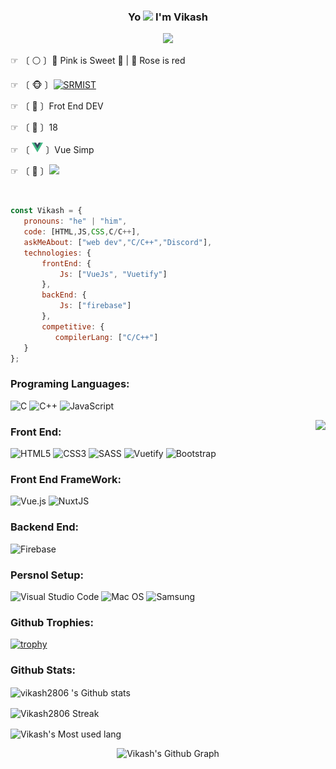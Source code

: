 ###  <p align="center">Yo <img src="https://media.giphy.com/media/hvRJCLFzcasrR4ia7z/giphy.gif" width="25px"> I'm Vikash</p>

<p align="center">
  <a href="https://github.com/vikash2806"><img src="https://readme-typing-svg.herokuapp.com/?lines=Student,%20web%20Dev%20;Self-taught%20Front%20End%20Dev;1%2B%20years%20of%20coding%20experience;Learning%20from%20failures%20daily&font=Fira%20Code&center=true&width=500&height=45&color=FA26A0&vCenter=true&size=26"></a>
</p>

☞ 〔 ⚪️ 〕🎀 Pink is Sweet 🎀 | 🌹 Rose is red

☞ 〔 🐵 〕<a href="https://www.srmist.edu.in">![SRMIST](https://img.shields.io/badge/CSE%20Student-%40SRMIST-blue)</a>

☞ 〔 🐼 〕Frot End DEV  

☞ 〔 🤾 〕18 

☞ 〔 <img height="18" width="18" src="https://raw.githubusercontent.com/github/explore/80688e429a7d4ef2fca1e82350fe8e3517d3494d/topics/vue/vue.png"/> 〕Vue Simp

☞ 〔 👀 〕![](https://visitor-badge.glitch.me/badge?page_id=vikash2806.vikash2806)

<br>



 ```javascript
const Vikash = {
    pronouns: "he" | "him",
    code: [HTML,JS,CSS,C/C++],
    askMeAbout: ["web dev","C/C++","Discord"],
    technologies: {
        frontEnd: {
            Js: ["VueJs", "Vuetify"]
        },
        backEnd: {
            Js: ["firebase"]
        },
        competitive: {
           compilerLang: ["C/C++"]
    }
};
```
### Programing Languages:
![C](https://img.shields.io/badge/c-%2300599C.svg?style=for-the-badge&logo=c&logoColor=white)
![C++](https://img.shields.io/badge/c++-%2300599C.svg?style=for-the-badge&logo=c%2B%2B&logoColor=white) 
![JavaScript](https://img.shields.io/badge/javascript-%23323330.svg?style=for-the-badge&logo=javascript&logoColor=%23F7DF1E)
<!--  GIf -->
<a href="#"><img align="right" src="https://c.tenor.com/DBqjevyA2o4AAAAd/bongo-cat-codes.gif"  /></a>

### Front End:
![HTML5](https://img.shields.io/badge/html5-%23E34F26.svg?style=for-the-badge&logo=html5&logoColor=white)
![CSS3](https://img.shields.io/badge/css3-%231572B6.svg?style=for-the-badge&logo=css3&logoColor=white)
![SASS](https://img.shields.io/badge/SASS-hotpink.svg?style=for-the-badge&logo=SASS&logoColor=white)
![Vuetify](https://img.shields.io/badge/Vuetify-1867C0?style=for-the-badge&logo=vuetify&logoColor=AEDDFF)
![Bootstrap](https://img.shields.io/badge/bootstrap-%23563D7C.svg?style=for-the-badge&logo=bootstrap&logoColor=white)

### Front End FrameWork:
![Vue.js](https://img.shields.io/badge/vuejs-%2335495e.svg?style=for-the-badge&logo=vuedotjs&logoColor=%234FC08D)
![NuxtJS](https://img.shields.io/badge/Nuxt-black?style=for-the-badge&logo=nuxt.js&logoColor=white)

### Backend End:
![Firebase](https://img.shields.io/badge/firebase-%23039BE5.svg?style=for-the-badge&logo=firebase)

### Persnol Setup:
![Visual Studio Code](https://img.shields.io/badge/Visual%20Studio%20Code-0078d7.svg?style=for-the-badge&logo=visual-studio-code&logoColor=white)
![Mac OS](https://img.shields.io/badge/mac%20os-000000?style=for-the-badge&logo=macos&logoColor=F0F0F0)
![Samsung](https://img.shields.io/badge/Samsung-%231428A0.svg?style=for-the-badge&logo=samsung&logoColor=white)

### Github Trophies:
[![trophy](https://github-profile-trophy.vercel.app/?username=vikash2806&theme=radical&row=2&column=4&margin-w=10&margin-h=15&no-bg=true)](https://github.com/ryo-ma/github-profile-trophy )   


<!-- - 🥅 2021 Goals: To learn  
-  VueJs | 
 <img height="32" width="50" src="https://raw.githubusercontent.com/github/explore/80688e429a7d4ef2fca1e82350fe8e3517d3494d/topics/mongodb/mongodb.png" /> monogoDb | <img height="32" width="50" src="https://user-images.githubusercontent.com/5307958/38454395-eba34a8a-3a90-11e8-9c95-680a7aea037f.png" />  ThreeJs
- ⚡ Crazy fact: I Love Electronics |  <img height="32" width="32" src="https://raw.githubusercontent.com/github/explore/80688e429a7d4ef2fca1e82350fe8e3517d3494d/topics/arduino/arduino.png" /> |  Play DankMemer <img height="32" width="32" src="https://dankmemer.lol/40326fed0d1bc75a2688535e70dd31be.png" /> -->

### Github Stats:
<p align="left"> <img align="center" alt="vikash2806 's Github stats"  src="https://github-readme-stats.vercel.app/api?username=vikash2806&show_icons=true&count_private=true&theme=radical" /> </p>
 <p align="left"> <img  align="center" src="https://github-readme-streak-stats.herokuapp.com/?user=vikash2806&theme=radical" alt="Vikash2806 Streak" /></p>
<p align="left"> <img align="center" width='500'  src="https://github-readme-stats.vercel.app/api/top-langs?username=vikash2806&show_icons=true&locale=en&layout=compact&theme=radical" alt="Vikash's Most used lang" /> </p>

<p align="center"> <img  src="https://activity-graph.herokuapp.com/graph?username=vikash2806&bg_color=1F222E&color=FF0075&line=77D970&point=FFFFFF&hide_border=false" alt="Vikash's Github Graph" /> </p>




